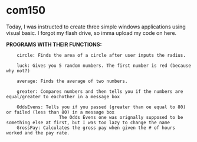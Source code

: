 # com150
Today, I was instructed to create three simple windows applications using visual basic. I forgot my flash drive, so imma upload my code on here. 

**PROGRAMS WITH THEIR FUNCTIONS:**

        circle: Finds the area of a circle after user inputs the radius.

        luck: Gives you 5 random numbers. The first number is red (because why not?)

        average: Finds the average of two numbers.
        
        greater: Compares numbers and then tells you if the numbers are equal/greater to eachother in a message box
        
        OddsEvens: Tells you if you passed (greater than oe equal to 80) or failed (less than 80) in a message box
                        The Odds Evens one was orignally supposed to be something else at first, but I was too lazy to change the name
        GrossPay: Calculates the gross pay when given the # of hours worked and the pay rate.
